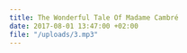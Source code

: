 ```yaml
---
title: The Wonderful Tale Of Madame Cambré
date: 2017-08-01 13:47:00 +02:00
file: "/uploads/3.mp3"
---
```


